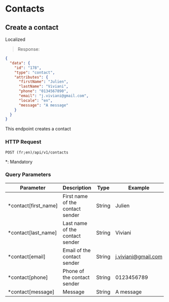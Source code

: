 # Contacts

## Create a contact
<span class='badge badge-green'>Localized</span>

> Response:

```json
{
  "data": {
    "id": "178",
    "type": "contact",
    "attributes": {
      "firstName": "Julien",
      "lastName": "Viviani",
      "phone": "0134567890",
      "email": "j.viviani@gmail.com",
      "locale": "en",
      "message": "A message"
    }
  }
}
```

This endpoint creates a contact

### HTTP Request

`POST (fr;en)/api/v1/contacts`

*: Mandatory

### Query Parameters

Parameter | Description | Type | Example
--------- | ----------- | ---- | -------
*contact[first_name] | First name of the contact sender | String | Julien
*contact[last_name] | Last name of the contact sender | String | Viviani
*contact[email] | Email of the contact sender | String | j.viviani@gmail.com
*contact[phone] | Phone of the contact sender | String | 0123456789
*contact[message] | Message | String | A message
